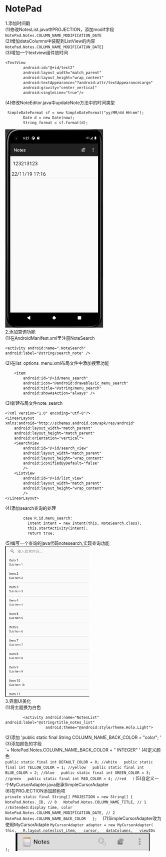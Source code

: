 # NotePad  

1.添加时间戳  
(1)修改NotesList.java中PROJECTION，添加modif字段  
`NotePad.Notes.COLUMN_NAME_MODIFICATION_DATE `   
(2)增加dataColumns中装配到ListView的内容  
`NotePad.Notes.COLUMN_NAME_MODIFICATION_DATE}  `  
(3)增加一个textview组件放时间  
```
<TextView  
        android:id="@+id/text2"  
        android:layout_width="match_parent"  
        android:layout_height="wrap_content"  
        android:textAppearance="?android:attr/textAppearanceLarge"  
        android:gravity="center_vertical"  
        android:singleLine="true"/>  
```
(4)修改NoteEditor.java中updateNote方法中的时间类型  
```
 SimpleDateFormat sf = new SimpleDateFormat("yy/MM/dd HH:mm");  
        Date d = new Date(now);  
        String format = sf.format(d);  
```
![时间戳实现](https://github.com/hongwq123/notepad-master/blob/main/jietu1/3.png)  
2.添加查询功能  
(1)在AndroidManifest.xml里注册NoteSearch  
```
<activity android:name=".NoteSearch" android:label="@string/search_note" />  
```
(2)在list_options_menu.xml布局文件中添加搜索功能  
```
    <item  
        android:id="@+id/menu_search"  
        android:icon="@android:drawable/ic_menu_search"  
        android:title="@string/menu_search"  
        android:showAsAction="always" />  
```
(3)新建布局文件note_search
```
<?xml version="1.0" encoding="utf-8"?>  
<LinearLayout xmlns:android="http://schemas.android.com/apk/res/android"  
    android:layout_width="match_parent"  
    android:layout_height="match_parent"  
    android:orientation="vertical">  
    <SearchView
        android:id="@+id/search_view"  
        android:layout_width="match_parent"  
        android:layout_height="wrap_content"  
        android:iconifiedByDefault="false"  
        />  
    <ListView  
        android:id="@+id/list_view"  
        android:layout_width="match_parent"  
        android:layout_height="wrap_content"  
        />  
</LinearLayout>  
```
(4)添加search查询的处理  
```
        case R.id.menu_search:  
          Intent intent = new Intent(this, NoteSearch.class);  
          this.startActivity(intent);  
          return true;  
```
(5)编写一个查询的java代码notesearch,实现查询功能  
![查询功能实现](https://github.com/hongwq123/notepad-master/blob/main/jietu1/2.png)  
3.界面UI美化  
(1)将主题换为白色  
```
        <activity android:name="NotesList" android:label="@string/title_notes_list"  
                  android:theme="@android:style/Theme.Holo.Light">  
```
(2)添加
        'public static final String COLUMN_NAME_BACK_COLOR = "color";  '
(3)添加颜色的字段  
        '+ NotePad.Notes.COLUMN_NAME_BACK_COLOR + " INTEGER"   '
(4)定义颜色  
        ```
        public static final int DEFAULT_COLOR = 0; //white  
        public static final int YELLOW_COLOR = 1; //yellow  
        public static final int BLUE_COLOR = 2; //blue  
        public static final int GREEN_COLOR = 3; //green  
        public static final int RED_COLOR = 4; //red  （
        ```
(5)自定义一个MyCursorAdapter.java继承SimpleCursorAdapter  
(6)在PROJECTION添加颜色项  
        ```
    private static final String[] PROJECTION = new String[] {  
            NotePad.Notes._ID, // 0  
            NotePad.Notes.COLUMN_NAME_TITLE, // 1  
            //Extended:display time, color  
            NotePad.Notes.COLUMN_NAME_MODIFICATION_DATE, // 2  
            NotePad.Notes.COLUMN_NAME_BACK_COLOR  
    };  
        ```
(7)SimpleCursorAdapter改为使用MyCursorAdapte
        ```
        MyCursorAdapter adapter = new MyCursorAdapter(  
                this,  
                R.layout.noteslist_item,  
                cursor,  
                dataColumns,  
                viewIDs  
        );  
        ```
![时间戳实现](https://github.com/hongwq123/notepad-master/blob/main/jietu1/1.png)  

